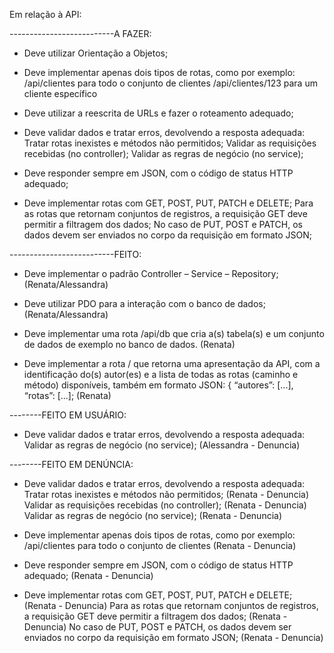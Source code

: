 Em relação à API:

--------------------------A FAZER:

- Deve utilizar Orientação a Objetos;

- Deve implementar apenas dois tipos de rotas, como por exemplo:
  /api/clientes para todo o conjunto de clientes
  /api/clientes/123 para um cliente específico

- Deve utilizar a reescrita de URLs e fazer o roteamento adequado;

- Deve validar dados e tratar erros, devolvendo a resposta adequada:
  Tratar rotas inexistes e métodos não permitidos;
  Validar as requisições recebidas (no controller);
  Validar as regras de negócio (no service);

- Deve responder sempre em JSON, com o código de status HTTP adequado;

- Deve implementar rotas com GET, POST, PUT, PATCH e DELETE;
  Para as rotas que retornam conjuntos de registros, a requisição GET deve permitir a filtragem dos dados;
  No caso de PUT, POST e PATCH, os dados devem ser enviados no corpo da requisição em formato JSON;

--------------------------FEITO:

- Deve implementar o padrão Controller – Service – Repository; (Renata/Alessandra)

- Deve utilizar PDO para a interação com o banco de dados; (Renata/Alessandra)

- Deve implementar uma rota /api/db que cria a(s) tabela(s) e um conjunto de dados de
  exemplo no banco de dados. (Renata)

- Deve implementar a rota / que retorna uma apresentação da API, com a identificação
  do(s) autor(es) e a lista de todas as rotas (caminho e método) disponíveis, também em
  formato JSON: { “autores”: [...], “rotas”: [...]; (Renata)

--------FEITO EM USUÁRIO:
- Deve validar dados e tratar erros, devolvendo a resposta adequada:
  Validar as regras de negócio (no service); (Alessandra - Denuncia)

--------FEITO EM DENÚNCIA:

- Deve validar dados e tratar erros, devolvendo a resposta adequada:
  Tratar rotas inexistes e métodos não permitidos; (Renata - Denuncia)
  Validar as requisições recebidas (no controller); (Renata - Denuncia)
  Validar as regras de negócio (no service); (Renata - Denuncia)

- Deve implementar apenas dois tipos de rotas, como por exemplo:
  /api/clientes para todo o conjunto de clientes (Renata - Denuncia)

- Deve responder sempre em JSON, com o código de status HTTP adequado; (Renata - Denuncia)

- Deve implementar rotas com GET, POST, PUT, PATCH e DELETE; (Renata - Denuncia)
  Para as rotas que retornam conjuntos de registros, a requisição GET deve permitir a filtragem dos dados; (Renata - Denuncia)
  No caso de PUT, POST e PATCH, os dados devem ser enviados no corpo da requisição em formato JSON; (Renata - Denuncia)
